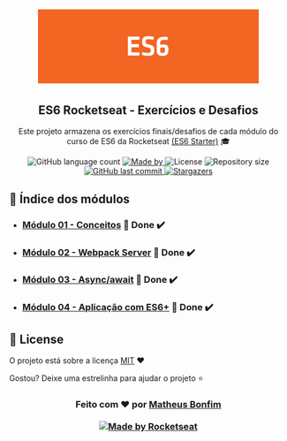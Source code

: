<h1 align="center">
    <img alt="Starter" title="ES6 Starter"src="/.github/logo.png" width="400px" />
</h1>

<h2 align="center">
  ES6 Rocketseat - Exercícios e Desafios
</h2>

<p align="center">Este projeto armazena os exercícios finais/desafios de cada módulo do curso de ES6 da Rocketseat <a href="https://app.rocketseat.com.br/starter/courses"> (ES6 Starter)</a> 🎓
</p>


<p align="center">
  
  <img alt="GitHub language count" src="https://img.shields.io/github/languages/count/matheusfbonfim/ES6-Rocketseat?color=%2304D361">

  <a href="https://www.linkedin.com/in/matheus-bonfim-448667169/">
    <img alt="Made by " src="https://img.shields.io/badge/made%20by-matheusfbonfim-%2304D361">
  </a>

  <img alt="License" src="https://img.shields.io/badge/license-MIT-%2304D361">
  
  <a>
    <img alt="Repository size" src="https://img.shields.io/github/repo-size/matheusfbonfim/ES6-Rocketseat.svg">
  </a>
  
  <a href="https://github.com/matheusfbonfim/ES6-Rocketseat/commits/master">
    <img alt="GitHub last commit" src="https://img.shields.io/github/last-commit/matheusfbonfim/ES6-Rocketseat.svg">
  </a>
   <a href="https://github.com/matheusfbonfim/ES6-Rocketseat/stargazers">
    <img alt="Stargazers" src="https://img.shields.io/github/stars/matheusfbonfim/ES6-Rocketseat?style=social">
  </a>
</p>

## 📑 Índice dos módulos

- ### [ Módulo 01 - Conceitos](https://github.com/matheusfbonfim/ES6-Rocketseat/tree/master/01-conceitos) 🚀 Done :heavy_check_mark:
- ### [ Módulo 02 - Webpack Server]() 🚀 Done :heavy_check_mark: 
- ###  [ Módulo 03 - Async/await]() 🚀 Done :heavy_check_mark:
- ### [Módulo 04 - Aplicação com ES6+]() 🚀 Done :heavy_check_mark:

## :memo: License

O projeto está sobre a licença [MIT](./LICENSE) ❤️ 

Gostou? Deixe uma estrelinha para ajudar o projeto ⭐

<!-- Mensagem final -->
<h3 align="center">
Feito com ❤️ por <a href="https://www.linkedin.com/in/matheus-bonfim-448667169/">Matheus Bonfim</a>
<br><br>
<a href="https://rocketseat.com.br">
  <img alt="Made by Rocketseat" src="https://img.shields.io/badge/made%20by-Rocketseat-%237519C1">

</a>
</h3>
</h3>